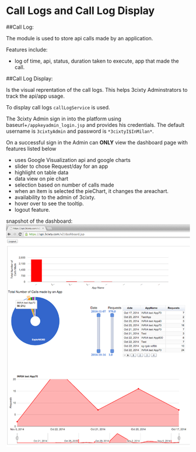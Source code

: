 Call Logs and Call Log Display
==============================

##Call Log:

The module is used to store api calls made by an application.

Features include:

- log of time, api, status, duration taken to execute, app that made the call.


##Call Log Display:

Is the visual reprentation of the call logs. This helps 3cixty Adminstrators to track the api/app usage.

To display call logs `callLogService` is used. 

The 3cixty Admin sign in into the platform using baseurl+`/appkeyadmin_login.jsp` and provides his credentials. The default username is `3cixtyAdmin` and password is `*3cixtyI$InMilan*`.

On a successful sign in the Admin can **ONLY** view the dashboard page with features listed below

- uses Google Visualization api and google charts
- slider to chose Request/day for an app
- highlight on table data
- data view on pie chart 
- selection based on number of calls made
- when an item is selected the pieChart, it changes the areachart.
- availability to the admin of 3cixty.
- hover over to see the tooltip.
- logout feature.

snapshot of the dashboard:
![alt tag](https://github.com/3cixty/querymanager/blob/master/calllog/image/dashboard.png)
